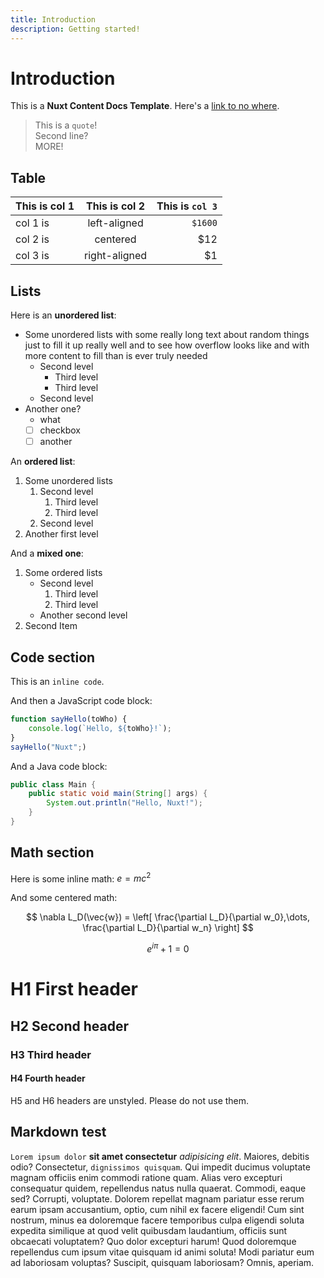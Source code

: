 ```yaml
---
title: Introduction
description: Getting started!
---
```


# Introduction

This is a **Nuxt Content Docs Template**. Here's a [link to no where]().

> This is a `quote`!  
> Second line?  
> MORE!

## Table

| This is col 1 | This is col 2 | This is `col 3` |
| ------------- | :-----------: | --------------: |
| col 1 is      | left-aligned  |         `$1600` |
| col 2 is      |   centered    |             $12 |
| col 3 is      | right-aligned |              $1 |

## Lists

Here is an **unordered list**:

- Some unordered lists with some really long text about random things just to fill it up really well and to see how overflow looks like and with more content to fill than is ever truly needed
  - Second level
    - Third level
    - Third level
  - Second level
- Another one?
  - what
  - [ ] checkbox
  - [ ] another

An **ordered list**:

1. Some unordered lists
   1. Second level
      1. Third level
      2. Third level
   2. Second level
2. Another first level

And a **mixed one**:

1. Some ordered lists
   - Second level
      1. Third level
      2. Third level
   - Another second level
2. Second Item

## Code section

This is an `inline code`.

And then a JavaScript code block:

```js
function sayHello(toWho) {
    console.log(`Hello, ${toWho}!`);
}
sayHello("Nuxt";)
```

And a Java code block:

```java
public class Main {
    public static void main(String[] args) {
        System.out.println("Hello, Nuxt!");
    }
}
```

## Math section

Here is some inline math: $e=mc^2$

And some centered math:

$$
\nabla L_D(\vec{w}) = \left[ \frac{\partial L_D}{\partial w_0},\dots, \frac{\partial L_D}{\partial w_n}  \right]
$$

$$
e^{i\pi} + 1 = 0
$$

# H1 First header

## H2 Second header

### H3 Third header

#### H4 Fourth header

H5 and H6 headers are unstyled. Please do not use them.

## Markdown test

`Lorem ipsum dolor` **sit amet consectetur** *adipisicing elit*. Maiores, debitis odio? Consectetur, `dignissimos quisquam`. Qui impedit ducimus voluptate magnam officiis enim commodi ratione quam. Alias vero excepturi consequatur quidem, repellendus natus nulla quaerat. Commodi, eaque sed? Corrupti, voluptate. Dolorem repellat magnam pariatur esse rerum earum ipsam accusantium, optio, cum nihil ex facere eligendi! Cum sint nostrum, minus ea doloremque facere temporibus culpa eligendi soluta expedita similique at quod velit quibusdam laudantium, officiis sunt obcaecati voluptatem? Quo dolor excepturi harum! Quod doloremque repellendus cum ipsum vitae quisquam id animi soluta! Modi pariatur eum ad laboriosam voluptas? Suscipit, quisquam laboriosam? Omnis, aperiam.
